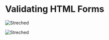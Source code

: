 # Validating HTML Forms


![Streched](/home/iliass/Pictures/JSF/S4-L30-1.png)

![Streched](/home/iliass/Pictures/JSF/S4L30-2.png)

